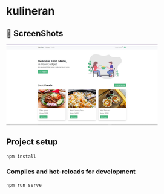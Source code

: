 # kulineran

## 📸 ScreenShots

<img src="SS/Home.JPG" width="400">

## Project setup
```
npm install
```

### Compiles and hot-reloads for development
```
npm run serve
```

